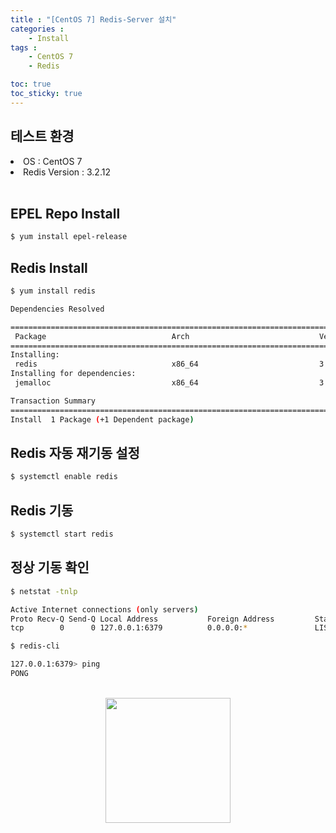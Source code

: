 ```yaml
---
title : "[CentOS 7] Redis-Server 설치"
categories : 
    - Install
tags :
    - CentOS 7
    - Redis

toc: true
toc_sticky: true
---
```


## 테스트 환경
<li> OS : CentOS 7 </li>
<li> Redis Version : 3.2.12 </li><br>

## EPEL Repo Install
```bash
$ yum install epel-release
```

## Redis Install
```bash
$ yum install redis
```
```bash
Dependencies Resolved

====================================================================================================================================================
 Package                            Arch                             Version                                   Repository                      Size
====================================================================================================================================================
Installing:
 redis                              x86_64                           3.2.12-2.el7                              epel                           544 k
Installing for dependencies:
 jemalloc                           x86_64                           3.6.0-1.el7                               epel                           105 k

Transaction Summary
====================================================================================================================================================
Install  1 Package (+1 Dependent package)
```

## Redis 자동 재기동 설정
```bash
$ systemctl enable redis
```

## Redis 기동
```bash
$ systemctl start redis
```

## 정상 기동 확인
```bash
$ netstat -tnlp

Active Internet connections (only servers)
Proto Recv-Q Send-Q Local Address           Foreign Address         State       PID/Program name    
tcp        0      0 127.0.0.1:6379          0.0.0.0:*               LISTEN      2646/redis-server 1 
```

```bash
$ redis-cli

127.0.0.1:6379> ping
PONG
```
<br>
<div style="text-align:center;">
<img src="https://github.com/hyundo0630/hyundo0630.github.io/blob/main/images/%EA%B0%90%EC%82%AC%ED%95%A9%EB%8B%88%EB%8B%A4.gif?raw=true" width="200" height="200">
</div>